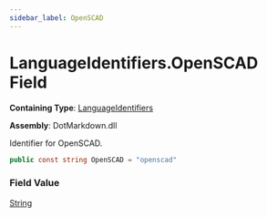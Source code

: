 ```yaml
---
sidebar_label: OpenSCAD
---
```


# LanguageIdentifiers\.OpenSCAD Field

**Containing Type**: [LanguageIdentifiers](../index.md)

**Assembly**: DotMarkdown\.dll

  
Identifier for OpenSCAD\.

```csharp
public const string OpenSCAD = "openscad"
```

### Field Value

[String](https://docs.microsoft.com/en-us/dotnet/api/system.string)

